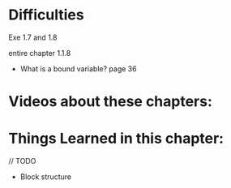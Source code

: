 # Difficulties

Exe 1.7 and 1.8

entire chapter 1.1.8
- What is a bound variable?  page 36

# Videos about these chapters:


# Things Learned in this chapter:
// TODO
- Block structure